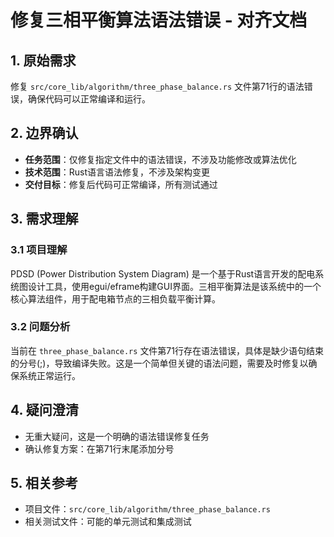 # 修复三相平衡算法语法错误 - 对齐文档

## 1. 原始需求
修复 `src/core_lib/algorithm/three_phase_balance.rs` 文件第71行的语法错误，确保代码可以正常编译和运行。

## 2. 边界确认
- **任务范围**：仅修复指定文件中的语法错误，不涉及功能修改或算法优化
- **技术范围**：Rust语言语法修复，不涉及架构变更
- **交付目标**：修复后代码可正常编译，所有测试通过

## 3. 需求理解
### 3.1 项目理解
PDSD (Power Distribution System Diagram) 是一个基于Rust语言开发的配电系统图设计工具，使用egui/eframe构建GUI界面。三相平衡算法是该系统中的一个核心算法组件，用于配电箱节点的三相负载平衡计算。

### 3.2 问题分析
当前在 `three_phase_balance.rs` 文件第71行存在语法错误，具体是缺少语句结束的分号(;)，导致编译失败。这是一个简单但关键的语法问题，需要及时修复以确保系统正常运行。

## 4. 疑问澄清
- 无重大疑问，这是一个明确的语法错误修复任务
- 确认修复方案：在第71行末尾添加分号

## 5. 相关参考
- 项目文件：`src/core_lib/algorithm/three_phase_balance.rs`
- 相关测试文件：可能的单元测试和集成测试